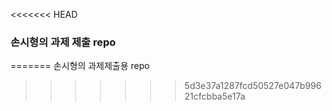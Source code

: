 <<<<<<< HEAD
### 손시형의 과제 제출 repo
=======
손시형의 과제제출용 repo
>>>>>>> 5d3e37a1287fcd50527e047b99621cfcbba5e17a
